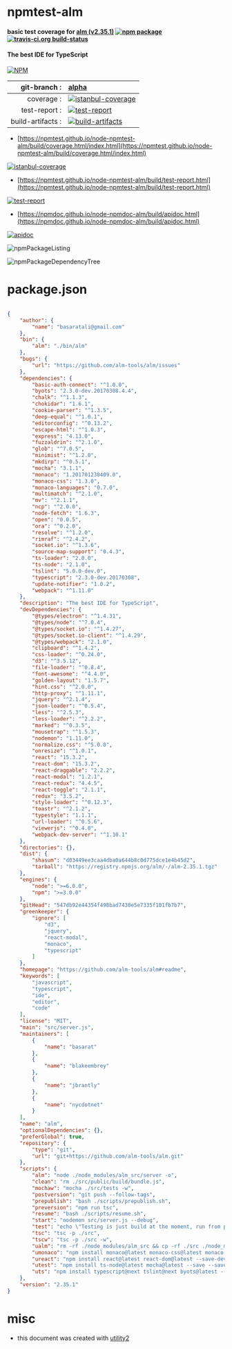 # npmtest-alm

#### basic test coverage for  [alm (v2.35.1)](https://github.com/alm-tools/alm#readme)  [![npm package](https://img.shields.io/npm/v/npmtest-alm.svg?style=flat-square)](https://www.npmjs.org/package/npmtest-alm) [![travis-ci.org build-status](https://api.travis-ci.org/npmtest/node-npmtest-alm.svg)](https://travis-ci.org/npmtest/node-npmtest-alm)

#### The best IDE for TypeScript

[![NPM](https://nodei.co/npm/alm.png?downloads=true&downloadRank=true&stars=true)](https://www.npmjs.com/package/alm)

| git-branch : | [alpha](https://github.com/npmtest/node-npmtest-alm/tree/alpha)|
|--:|:--|
| coverage : | [![istanbul-coverage](https://npmtest.github.io/node-npmtest-alm/build/coverage.badge.svg)](https://npmtest.github.io/node-npmtest-alm/build/coverage.html/index.html)|
| test-report : | [![test-report](https://npmtest.github.io/node-npmtest-alm/build/test-report.badge.svg)](https://npmtest.github.io/node-npmtest-alm/build/test-report.html)|
| build-artifacts : | [![build-artifacts](https://npmtest.github.io/node-npmtest-alm/glyphicons_144_folder_open.png)](https://github.com/npmtest/node-npmtest-alm/tree/gh-pages/build)|

- [https://npmtest.github.io/node-npmtest-alm/build/coverage.html/index.html](https://npmtest.github.io/node-npmtest-alm/build/coverage.html/index.html)

[![istanbul-coverage](https://npmtest.github.io/node-npmtest-alm/build/screenCapture.buildCi.browser.%252Ftmp%252Fbuild%252Fcoverage.lib.html.png)](https://npmtest.github.io/node-npmtest-alm/build/coverage.html/index.html)

- [https://npmtest.github.io/node-npmtest-alm/build/test-report.html](https://npmtest.github.io/node-npmtest-alm/build/test-report.html)

[![test-report](https://npmtest.github.io/node-npmtest-alm/build/screenCapture.buildCi.browser.%252Ftmp%252Fbuild%252Ftest-report.html.png)](https://npmtest.github.io/node-npmtest-alm/build/test-report.html)

- [https://npmdoc.github.io/node-npmdoc-alm/build/apidoc.html](https://npmdoc.github.io/node-npmdoc-alm/build/apidoc.html)

[![apidoc](https://npmdoc.github.io/node-npmdoc-alm/build/screenCapture.buildCi.browser.%252Ftmp%252Fbuild%252Fapidoc.html.png)](https://npmdoc.github.io/node-npmdoc-alm/build/apidoc.html)

![npmPackageListing](https://npmtest.github.io/node-npmtest-alm/build/screenCapture.npmPackageListing.svg)

![npmPackageDependencyTree](https://npmtest.github.io/node-npmtest-alm/build/screenCapture.npmPackageDependencyTree.svg)



# package.json

```json

{
    "author": {
        "name": "basaratali@gmail.com"
    },
    "bin": {
        "alm": "./bin/alm"
    },
    "bugs": {
        "url": "https://github.com/alm-tools/alm/issues"
    },
    "dependencies": {
        "basic-auth-connect": "^1.0.0",
        "byots": "2.3.0-dev.20170308.4.4",
        "chalk": "^1.1.3",
        "chokidar": "1.6.1",
        "cookie-parser": "^1.3.5",
        "deep-equal": "^1.0.1",
        "editorconfig": "^0.13.2",
        "escape-html": "^1.0.3",
        "express": "4.13.0",
        "fuzzaldrin": "^2.1.0",
        "glob": "^7.0.5",
        "minimist": "^1.2.0",
        "mkdirp": "^0.5.1",
        "mocha": "3.1.1",
        "monaco": "1.201701230409.0",
        "monaco-css": "1.3.0",
        "monaco-languages": "0.7.0",
        "multimatch": "^2.1.0",
        "mv": "^2.1.1",
        "ncp": "^2.0.0",
        "node-fetch": "1.6.3",
        "open": "0.0.5",
        "ora": "^0.2.0",
        "resolve": "^1.2.0",
        "rimraf": "^2.4.2",
        "socket.io": "^1.3.6",
        "source-map-support": "0.4.3",
        "ts-loader": "2.0.0",
        "ts-node": "2.1.0",
        "tslint": "5.0.0-dev.0",
        "typescript": "2.3.0-dev.20170308",
        "update-notifier": "1.0.2",
        "webpack": "^1.11.0"
    },
    "description": "The best IDE for TypeScript",
    "devDependencies": {
        "@types/electron": "^1.4.31",
        "@types/node": "^7.0.4",
        "@types/socket.io": "^1.4.27",
        "@types/socket.io-client": "^1.4.29",
        "@types/webpack": "2.1.0",
        "clipboard": "^1.4.2",
        "css-loader": "^0.24.0",
        "d3": "^3.5.12",
        "file-loader": "^0.8.4",
        "font-awesome": "^4.4.0",
        "golden-layout": "1.5.7",
        "hint.css": "^2.0.0",
        "http-proxy": "^1.11.1",
        "jquery": "^2.1.4",
        "json-loader": "^0.5.4",
        "less": "^2.5.3",
        "less-loader": "^2.2.2",
        "marked": "^0.3.5",
        "mousetrap": "^1.5.3",
        "nodemon": "1.11.0",
        "normalize.css": "^5.0.0",
        "onresize": "^1.0.1",
        "react": "15.3.2",
        "react-dom": "15.3.2",
        "react-draggable": "2.2.2",
        "react-modal": "1.2.1",
        "react-redux": "4.4.5",
        "react-toggle": "2.1.1",
        "redux": "3.5.2",
        "style-loader": "^0.12.3",
        "toastr": "^2.1.2",
        "typestyle": "1.1.1",
        "url-loader": "^0.5.6",
        "viewerjs": "^0.4.0",
        "webpack-dev-server": "^1.10.1"
    },
    "directories": {},
    "dist": {
        "shasum": "d03449ee3caa4dba0a644b8c0d775dce1e4b45d2",
        "tarball": "https://registry.npmjs.org/alm/-/alm-2.35.1.tgz"
    },
    "engines": {
        "node": ">=6.0.0",
        "npm": ">=3.0.0"
    },
    "gitHead": "547db92e44354f498bad7430e5e7335f101fb7b7",
    "greenkeeper": {
        "ignore": [
            "d3",
            "jquery",
            "react-modal",
            "monaco",
            "typescript"
        ]
    },
    "homepage": "https://github.com/alm-tools/alm#readme",
    "keywords": [
        "javascript",
        "typescript",
        "ide",
        "editor",
        "code"
    ],
    "license": "MIT",
    "main": "src/server.js",
    "maintainers": [
        {
            "name": "basarat"
        },
        {
            "name": "blakeembrey"
        },
        {
            "name": "jbrantly"
        },
        {
            "name": "nycdotnet"
        }
    ],
    "name": "alm",
    "optionalDependencies": {},
    "preferGlobal": true,
    "repository": {
        "type": "git",
        "url": "git+https://github.com/alm-tools/alm.git"
    },
    "scripts": {
        "alm": "node ./node_modules/alm_src/server -o",
        "clean": "rm ./src/public/build/bundle.js",
        "mochaw": "mocha ./src/tests -w",
        "postversion": "git push --follow-tags",
        "prepublish": "bash ./scripts/prepublish.sh",
        "preversion": "npm run tsc",
        "resume": "bash ./scripts/resume.sh",
        "start": "nodemon src/server.js --debug",
        "test": "echo \"Testing is just build at the moment, run from prepublish\"",
        "tsc": "tsc -p ./src",
        "tscw": "tsc -p ./src -w",
        "ualm": "rm -rf ./node_modules/alm_src && cp -rf ./src ./node_modules/alm_src",
        "umonaco": "npm install monaco@latest monaco-css@latest monaco-languages@latest --save --save-exact && npm run tsc",
        "ureact": "npm install react@latest react-dom@latest --save-dev --save-exact",
        "utest": "npm install ts-node@latest mocha@latest --save --save-exact && npm run tsc",
        "uts": "npm install typescript@next tslint@next byots@latest --save --save-exact && npm run tsc"
    },
    "version": "2.35.1"
}
```



# misc
- this document was created with [utility2](https://github.com/kaizhu256/node-utility2)
